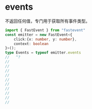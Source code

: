 # events

不返回任何值，专门用于获取所有事件类型。

```ts twoslash
import { FastEvent } from "fastevent"
const emitter = new FastEvent<{
    click:{x: number, y: number},
    context: boolean
}>(); 
type Events = typeof emitter.events
//   ^?
// 
// 
// 
// 
//
//
//
//
//
// 

```